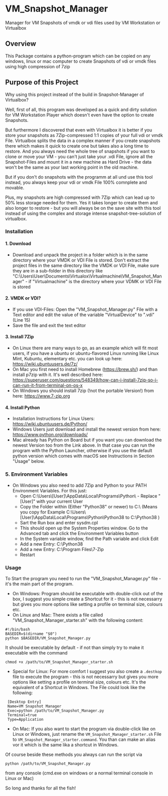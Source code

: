 # VM_Snapshot_Manager
 Manager for VM Snapshots of vmdk or vdi files used by VM Workstation or Virtualbox


## Overview
This Package contains a python-program which can be copied on any windows, linux or mac computer to create Snapshots of vdi or vmdk files using high compression of 7zip


## Purpose of this Project
Why using this project instead of the build in Snapshot-Manager of Virtualbox?

Well, first of all, this program was developed as a quick and dirty solution for VM Workstation Player which doesn't even have the option to create Snapshots.

But furthermore I discovered that even with Virtualbox it is better if you store your snapshots as 7Zip-compressed 1:1 copies of your full vdi or vmdk File. Virtualbox splits the data in a complex manner if you create snapshots there which makes it quick to create one but takes also a long time to restore. And you always need the whole tree of snapshots if you want to clone or move your VM - you can't just take your .vdi File, ignore all the Snapshot-Files and mount it in a new machine as Hard Drive - the data won't be the same as your last working point in the old machine.

But if you don't do snapshots with the programm at all und use this tool instead, you always keep your vdi or vmdk File 100% comnplete and movable.

Plus, my snapshots are high compressed with 7Zip which can lead up to 50% less storage needed for them. Yes it takes longer to create them and also longer to restore - but you will always be on the save site with this tool instead of using the complex and storage intense snapshot-tree-solution of virtualbox.



### Installation
#### 1. Download
  * Download and unpack the project in a folder which is in the same directory where your VMDK or VDI File is stored. Don't extract the project files in the same directory like the VMDK or VDI File, make sure they are in a sub-folder in this directory like "C:\Users\User\Documents\Virtualox\Virtualmachine\VM_Snapshot_Manager" - if "Virtualmachine" is the directory where your VDMK or VDI File is stored

#### 2. VMDK or VDI?
  * If you use VDI-Files: Open the "VM_Snapshot_Manager.py" File with a Text editor and edit the value of the variable "VirtualDevice" to ".vdi" (Line 15)
  * Save the file and exit the text editor

#### 3. Install 7Zip
  * On Linux there are many ways to go, as an example which will fit most users, if you have a ubuntu or ubuntu-flavored Linux running like Linux Mint, Kubuntu, elementary etc. you can look up here: https://wiki.ubuntuusers.de/7z/
  * On Mac you first need to install Homebrew (https://brew.sh/) and than install p7zip with it. It's well described here: https://superuser.com/questions/548349/how-can-i-install-7zip-so-i-can-run-it-from-terminal-on-os-x
  * On Windows you should install 7zip (!not the portable Version!) from here: https://www.7-zip.org

#### 4. Install Python
  * Installation Instructions for Linux Users: https://wiki.ubuntuusers.de/Python/
  * Windows Users just download and install the newest version from here: https://www.python.org/downloads/
  * Mac already has Python on Board but if you want you can download the newest Version too from the Link above. In that case you can run the program with the Python Launcher, otherwise if you use the default python version which comes with macOS see Instructions in Section "Usage" below.

### 5. Environment Variables
  * On Windows you also need to add 7Zip and Python  to your PATH Environment Variables. For this just:
     * Open C:\Users\\[User]\AppData\Local\Programs\Python\  - Replace "[User]" with your current User
     * Copy the Folder within (Either "Python38" or newer) to C:\ (Means you copy for Example C:\Users\\[User]\AppData\Local\Programs\Python\Python38 to C:\Python38 )
     * Sart the Run box and enter sysdm.cpl
     * This should open up the System Properties window. Go to the Advanced tab and click the Environment Variables button
     * In the System variable window, find the Path variable and click Edit
     * Add a new Entry: C:\Python38
     * Add a new Entry: C:\Program Files\7-Zip
     * Restart

### Usage
To Start the program you need to run the "VM_Snapshot_Manager.py" file - it's the main part of the program.

  * On Windows: Program should be executable with double-click out of the box, I  suggest you simple create a Shortcut for it - this is not necessarry but gives you more options like setting a profile on terminal size, colours etc.
  * On Linux and Mac: There exists a file called "VM_Snapshot_Manager_starter.sh" with the following content:
  ```
  #!/bin/bash
  BASEDIR=$(dirname "$0")
  python $BASEDIR/VM_Snapshot_Manager.py
  ```
  It should be executable by default - if not than simply try to make it executable with the command
  ```
  chmod +x /path/to/VM_Snapshot_Manager_starter.sh

  ```
   * Special for Linux: For more comfort I suggest you also create a `.destkop` file to execute the program - this is not necessarry but gives you more options like setting a profile on terminal size, colours etc. It's the equivalent of a Shortcut in Windows. The File could look like the following:
  ```
   [Desktop Entry]
   Name=VM Snapshot Manager
   Exec=python /path/to/VM_Snapshot_Manager.py
   Terminal=true
   Type=Application
  ```

   * On Mac: If you also want to start the program via double-click like on Linux or Windows, just rename the `VM_Snapshot_Manager_starter.sh` File to `VM_Snapshot_Manager_starter.command`. You than can make an alias vor it which is the same lika a shortcut in Windows.


Of course beside these methods you always can run the script via
  ```
  python /path/to/VM_Snapshot_Manager.py
  ```
from any console (cmd.exe on windows or a normal terminal console in Linux or Mac)




So long and thanks for all the fish!
